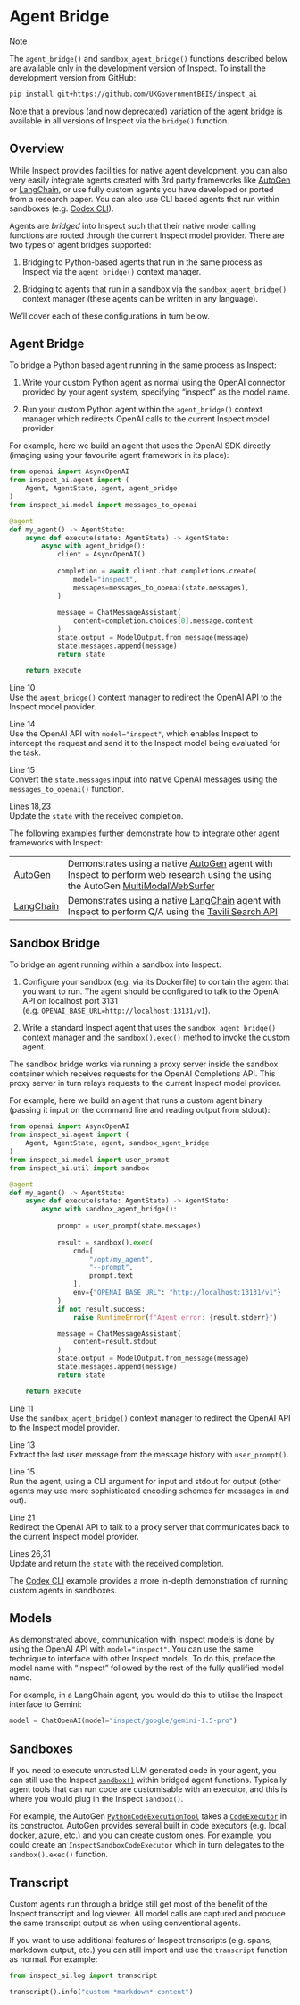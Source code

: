 # Agent Bridge


> [!NOTE]
>
> The `agent_bridge()` and `sandbox_agent_bridge()` functions described
> below are available only in the development version of Inspect. To
> install the development version from GitHub:
>
> ``` bash
> pip install git+https://github.com/UKGovernmentBEIS/inspect_ai
> ```
>
> Note that a previous (and now deprecated) variation of the agent
> bridge is available in all versions of Inspect via the `bridge()`
> function.

## Overview

While Inspect provides facilities for native agent development, you can
also very easily integrate agents created with 3rd party frameworks like
[AutoGen](https://microsoft.github.io/autogen/stable/) or
[LangChain](https://python.langchain.com/docs/introduction/), or use
fully custom agents you have developed or ported from a research paper.
You can also use CLI based agents that run within sandboxes (e.g. [Codex
CLI](https://github.com/openai/codex)).

Agents are *bridged* into Inspect such that their native model calling
functions are routed through the current Inspect model provider. There
are two types of agent bridges supported:

1.  Bridging to Python-based agents that run in the same process as
    Inspect via the `agent_bridge()` context manager.

2.  Bridging to agents that run in a sandbox via the
    `sandbox_agent_bridge()` context manager (these agents can be
    written in any language).

We’ll cover each of these configurations in turn below.

## Agent Bridge

To bridge a Python based agent running in the same process as Inspect:

1.  Write your custom Python agent as normal using the OpenAI connector
    provided by your agent system, specifying “inspect” as the model
    name.

2.  Run your custom Python agent within the `agent_bridge()` context
    manager which redirects OpenAI calls to the current Inspect model
    provider.

For example, here we build an agent that uses the OpenAI SDK directly
(imaging using your favourite agent framework in its place):

``` python
from openai import AsyncOpenAI
from inspect_ai.agent import (
    Agent, AgentState, agent, agent_bridge
)
from inspect_ai.model import messages_to_openai

@agent
def my_agent() -> AgentState:
    async def execute(state: AgentState) -> AgentState:
        async with agent_bridge():
            client = AsyncOpenAI()
            
            completion = await client.chat.completions.create(
                model="inspect",
                messages=messages_to_openai(state.messages),
            )
    
            message = ChatMessageAssistant(
                content=completion.choices[0].message.content
            )
            state.output = ModelOutput.from_message(message)
            state.messages.append(message)
            return state

    return execute
```

Line 10  
Use the `agent_bridge()` context manager to redirect the OpenAI API to
the Inspect model provider.

Line 14  
Use the OpenAI API with `model="inspect"`, which enables Inspect to
intercept the request and send it to the Inspect model being evaluated
for the task.

Line 15  
Convert the `state.messages` input into native OpenAI messages using the
`messages_to_openai()` function.

Lines 18,23  
Update the `state` with the received completion.

The following examples further demonstrate how to integrate other agent
frameworks with Inspect:

|  |  |
|----|----|
| [AutoGen](https://github.com/UKGovernmentBEIS/inspect_ai/tree/main/examples/bridge/autogen) | Demonstrates using a native [AutoGen](https://microsoft.github.io/autogen/) agent with Inspect to perform web research using the using the AutoGen [MultiModalWebSurfer](https://microsoft.github.io/autogen/stable//reference/python/autogen_ext.agents.web_surfer.html#autogen_ext.agents.web_surfer.MultimodalWebSurfer) |
| [LangChain](https://github.com/UKGovernmentBEIS/inspect_ai/tree/main/examples/bridge/langchain) | Demonstrates using a native [LangChain](https://www.langchain.com/) agent with Inspect to perform Q/A using the [Tavili Search API](https://tavily.com/) |

## Sandbox Bridge

To bridge an agent running within a sandbox into Inspect:

1.  Configure your sandbox (e.g. via its Dockerfile) to contain the
    agent that you want to run. The agent should be configured to talk
    to the OpenAI API on localhost port 3131
    (e.g. `OPENAI_BASE_URL=http://localhost:13131/v1`).

2.  Write a standard Inspect agent that uses the
    `sandbox_agent_bridge()` context manager and the `sandbox().exec()`
    method to invoke the custom agent.

The sandbox bridge works via running a proxy server inside the sandbox
container which receives requests for the OpenAI Completions API. This
proxy server in turn relays requests to the current Inspect model
provider.

For example, here we build an agent that runs a custom agent binary
(passing it input on the command line and reading output from stdout):

``` python
from openai import AsyncOpenAI
from inspect_ai.agent import (
    Agent, AgentState, agent, sandbox_agent_bridge
)
from inspect_ai.model import user_prompt
from inspect_ai.util import sandbox

@agent
def my_agent() -> AgentState:
    async def execute(state: AgentState) -> AgentState:
        async with sandbox_agent_bridge():
            
            prompt = user_prompt(state.messages)
            
            result = sandbox().exec(
                cmd=[
                    "/opt/my_agent",
                    "--prompt",
                    prompt.text
                ],
                env={"OPENAI_BASE_URL": "http://localhost:13131/v1"}
            )
            if not result.success:
                raise RuntimeError(f"Agent error: {result.stderr}")

            message = ChatMessageAssistant(
                content=result.stdout
            )
            state.output = ModelOutput.from_message(message)
            state.messages.append(message)
            return state

    return execute
```

Line 11  
Use the `sandbox_agent_bridge()` context manager to redirect the OpenAI
API to the Inspect model provider.

Line 13  
Extract the last user message from the message history with
`user_prompt()`.

Line 15  
Run the agent, using a CLI argument for input and stdout for output
(other agents may use more sophisticated encoding schemes for messages
in and out).

Line 21  
Redirect the OpenAI API to talk to a proxy server that communicates back
to the current Inspect model provider.

Lines 26,31  
Update and return the `state` with the received completion.

The [Codex
CLI](https://github.com/UKGovernmentBEIS/inspect_ai/main/examples/bridge/codex)
example provides a more in-depth demonstration of running custom agents
in sandboxes.

## Models

As demonstrated above, communication with Inspect models is done by
using the OpenAI API with `model="inspect"`. You can use the same
technique to interface with other Inspect models. To do this, preface
the model name with “inspect” followed by the rest of the fully
qualified model name.

For example, in a LangChain agent, you would do this to utilise the
Inspect interface to Gemini:

``` python
model = ChatOpenAI(model="inspect/google/gemini-1.5-pro")
```

## Sandboxes

If you need to execute untrusted LLM generated code in your agent, you
can still use the Inspect [`sandbox()`](sandboxing.qmd) within bridged
agent functions. Typically agent tools that can run code are
customisable with an executor, and this is where you would plug in the
Inspect `sandbox()`.

For example, the AutoGen
[`PythonCodeExecutionTool`](https://microsoft.github.io/autogen/stable/reference/python/autogen_ext.tools.code_execution.html#autogen_ext.tools.code_execution.PythonCodeExecutionTool)
takes a
[`CodeExecutor`](https://microsoft.github.io/autogen/stable/reference/python/autogen_core.code_executor.html#autogen_core.code_executor.CodeExecutor)
in its constructor. AutoGen provides several built in code executors
(e.g. local, docker, azure, etc.) and you can create custom ones. For
example, you could create an `InspectSandboxCodeExecutor` which in turn
delegates to the `sandbox().exec()` function.

## Transcript

Custom agents run through a bridge still get most of the benefit of the
Inspect transcript and log viewer. All model calls are captured and
produce the same transcript output as when using conventional agents.

If you want to use additional features of Inspect transcripts
(e.g. spans, markdown output, etc.) you can still import and use the
`transcript` function as normal. For example:

``` python
from inspect_ai.log import transcript

transcript().info("custom *markdown* content")
```
